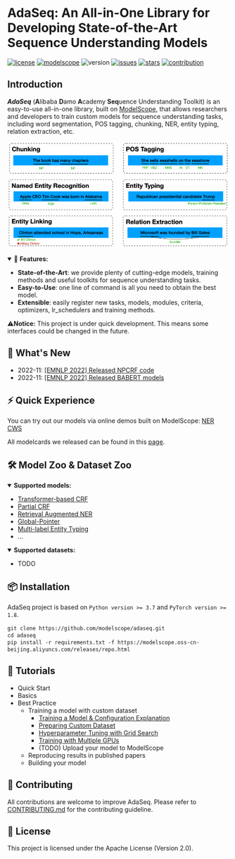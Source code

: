 # AdaSeq: An All-in-One Library for Developing State-of-the-Art Sequence Understanding Models

[![license](https://img.shields.io/github/license/modelscope/adaseq.svg)](./LICENSE)
[![modelscope](https://img.shields.io/badge/modelscope-1.1.0-624aff.svg)](https://modelscope.cn/)
![version](https://img.shields.io/github/tag/modelscope/adaseq.svg)
[![issues](https://img.shields.io/github/issues/modelscope/adaseq.svg)](https://github.com/modelscope/AdaSeq/issues)
[![stars](https://img.shields.io/github/stars/modelscope/adaseq.svg)](https://github.com/modelscope/AdaSeq/stargazers)
[![contribution](https://img.shields.io/badge/contributions-welcome-brightgreen.svg)](./CONTRIBUTING.md)


## Introduction
***AdaSeq*** (**A**libaba **D**amo **A**cademy **Seq**uence Understanding Toolkit) is an easy-to-use all-in-one library, built on [ModelScope](https://modelscope.cn/home), that allows researchers and developers to train custom models for sequence understanding tasks, including word segmentation, POS tagging, chunking, NER, entity typing, relation extraction, etc.

![](./docs/imgs/task_examples_en.png)

<details open>
<summary>🌟 <b>Features:</b></summary>

- **State-of-the-Art**: we provide plenty of cutting-edge models, training methods and useful toolkits for sequence understanding tasks.
- **Easy-to-Use**: one line of command is all you need to obtain the best model.
- **Extensible**: easily register new tasks, models, modules, criteria, optimizers, lr_schedulers and training methods.
</details>

⚠️**Notice:** This project is under quick development. This means some interfaces could be changed in the future.

## 📢 What's New
- 2022-11: [[EMNLP 2022] Released NPCRF code](./examples/NPCRF)
- 2022-11: [[EMNLP 2022] Released BABERT models](./examples/babert)

## ⚡ Quick Experience
You can try out our models via online demos built on ModelScope:
[NER](https://modelscope.cn/models/damo/nlp_raner_named-entity-recognition_chinese-base-news/summary)
[CWS](https://modelscope.cn/models/damo/nlp_structbert_word-segmentation_chinese-base/summary)

All modelcards we released can be found in this [page](.).

## 🛠️ Model Zoo & Dataset Zoo
<details open>
<summary><b>Supported models:</b></summary>

- [Transformer-based CRF](./examples/bert_crf)
- [Partial CRF](./examples/partial_bert_crf)
- [Retrieval Augmented NER](./examples/RaNER)
- [Global-Pointer](./examples/global_pointer)
- [Multi-label Entity Typing](./examples/entity_typing)
- ...
</details>

<details open>
<summary><b>Supported datasets:</b></summary>

- TODO
</details>


## 📦 Installation
AdaSeq project is based on `Python version >= 3.7` and `PyTorch version >= 1.8`.
```
git clone https://github.com/modelscope/adaseq.git
cd adaseq
pip install -r requirements.txt -f https://modelscope.oss-cn-beijing.aliyuncs.com/releases/repo.html
```

## 📖 Tutorials
- Quick Start
- Basics
- Best Practice
  - Training a model with custom dataset
    - [Training a Model & Configuration Explanation](./docs/tutorials/training_a_model.md)
    - [Preparing Custom Dataset](./docs/tutorials/preparing_custom_dataset.md)
    - [Hyperparameter Tuning with Grid Search](./docs/tutorials/hyperparameter_tuning_with_grid_search.md)
    - [Training with Multiple GPUs](./docs/tutorials/training_with_multiple_gpus.md)
    - (TODO) Upload your model to ModelScope
  - Reproducing results in published papers
  - Building your model

## 📝 Contributing
All contributions are welcome to improve AdaSeq. Please refer to [CONTRIBUTING.md](./CONTRIBUTING.md) for the contributing guideline.

## 📄 License
This project is licensed under the Apache License (Version 2.0).
